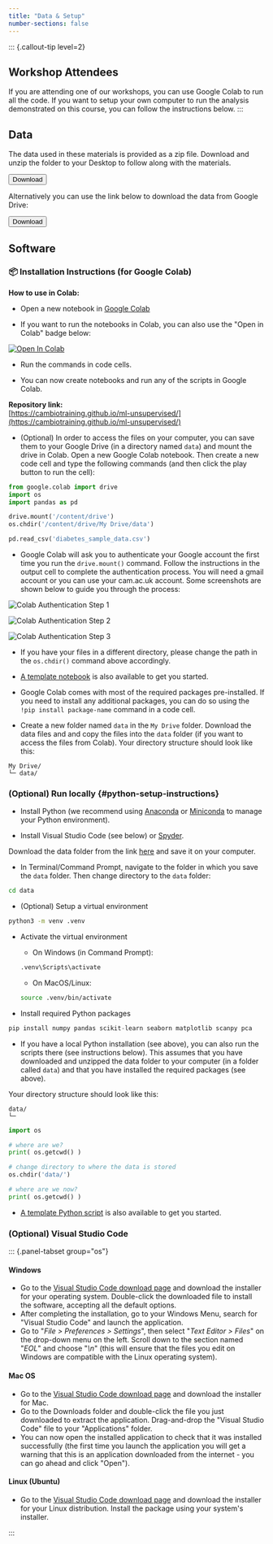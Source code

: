 ```yaml
---
title: "Data & Setup"
number-sections: false
---
```


<!-- 
Note for Training Developers:
We provide instructions for commonly-used software as commented sections below.
Uncomment the sections relevant for your materials, and add additional instructions where needed (e.g. specific packages used).
Note that we use tabsets to provide instructions for all three major operating systems.
-->

::: {.callout-tip level=2}
## Workshop Attendees

If you are attending one of our workshops, you can use Google Colab to run all the code. If you want to setup your own computer to run the analysis demonstrated on this course, you can follow the instructions below.
:::
<!-- end callout -->


## Data

The data used in these materials is provided as a zip file. 
Download and unzip the folder to your Desktop to follow along with the materials.

<!-- Note for Training Developers: add the link to 'href' -->
<a href="https://github.com/cambiotraining/ml-unsupervised/raw/refs/heads/main/course_files/data/data.zip">
  <button class="btn"><i class="fa fa-download"></i> Download</button>
</a>

Alternatively you can use the link below to download the data from Google Drive:

<!-- Note for Training Developers: add the link to 'href' -->
<a href="https://drive.google.com/drive/folders/1c8fYDr7ab1jUx0FwOR4NZa9RfgzZN9OQ?usp=sharing">
  <button class="btn"><i class="fa fa-download"></i> Download</button>
</a>


## Software

### 📦 Installation Instructions (for Google Colab)

<!--
>
### 1. Clone the repository (optional, for full access)
```python
!git clone https://github.com/neelsoumya/python_machine_learning.git
%cd python_machine_learning
```

### 2. Install required Python packages


```python
!pip install numpy pandas keras tensorflow scikit-learn seaborn matplotlib scanpy
```

or

```python
!pip install -r requirements.txt
```


### 3. (Optional) Download specific files directly from GitHub
```python
# Example: Download a specific notebook
!wget https://raw.githubusercontent.com/neelsoumya/python_machine_learning/main/PCA_movie_ratings.ipynb
```

---

-->

**How to use in Colab:**

- Open a new notebook in [Google Colab](https://colab.research.google.com/)

- If you want to run the notebooks in Colab, you can also use the "Open in Colab" badge below:

[![Open In Colab](https://colab.research.google.com/assets/colab-badge.svg)](https://colab.research.google.com)


- Run the commands in code cells.

- You can now create notebooks and run any of the scripts in Google Colab.


**Repository link:**  
[https://cambiotraining.github.io/ml-unsupervised/](https://cambiotraining.github.io/ml-unsupervised/)


* (Optional) In order to access the files on your computer, you can save them to your Google Drive (in a directory named `data`) and mount the drive in Colab. Open a new Google Colab notebook. Then create a new code cell and type the following commands (and then click the play button to run the cell):

```python
from google.colab import drive
import os
import pandas as pd

drive.mount('/content/drive')
os.chdir('/content/drive/My Drive/data')

pd.read_csv('diabetes_sample_data.csv')
```

* Google Colab will ask you to authenticate your Google account the first time you run the `drive.mount()` command. 
  Follow the instructions in the output cell to complete the authentication process. You will need a gmail account or you can use your cam.ac.uk account. Some screenshots are shown below to guide you through the process:

![Colab Authentication Step 1](materials/images/colab_1.png)

![Colab Authentication Step 2](materials/images/colab_2.png)

![Colab Authentication Step 3](materials/images/colab_3.png)

* If you have your files in a different directory, please change the path in the `os.chdir()` command above accordingly.

* [A template notebook](https://github.com/cambiotraining/ml-unsupervised/blob/main/course_files/data/teaching.ipynb) is also available to get you started.

* Google Colab comes with most of the required packages pre-installed. 
  If you need to install any additional packages, you can do so using the `!pip install package-name` command in a code cell.

* Create a new folder named `data` in the `My Drive` folder. Download the data files and and copy the files into the `data` folder (if you want to access the files from Colab). Your directory structure should look like this:

```
My Drive/
└─ data/
```


<!--
### Quarto

To develop and render the course materials website, you will need to install _Quarto_:

- Download and install [Quarto](https://quarto.org/docs/get-started/) (available for all major OS). 
- If you are developing materials using executable `.qmd` documents, it is recommended that you also install the extensions for your favourite IDE (e.g. RStudio, VS Code).
- If you are developing materials using **JupyterLab** or **Jupyter Notebooks**, please install [Jupytext](https://jupytext.readthedocs.io/en/latest/install.html).
  - Use the [paired notebook](https://jupytext.readthedocs.io/en/latest/paired-notebooks.html) feature to have synchronised `.ipynb`/`.qmd` files. Only `.qmd` files should be pushed to the repository (`.ipynb` files have been added to `.gitignore`).

-->

<!--
### R and RStudio

::: {.tabset group="os"}

#### Windows

Download and install all these using default options:

- [R](https://cran.r-project.org/bin/windows/base/release.html)
- [RTools](https://cran.r-project.org/bin/windows/Rtools/)
- [RStudio](https://www.rstudio.com/products/rstudio/download/#download)

#### Mac OS

Download and install all these using default options:

- [R](https://cran.r-project.org/bin/macosx/)
- [RStudio](https://www.rstudio.com/products/rstudio/download/#download)

#### Linux

- Go to the [R installation](https://cran.r-project.org/bin/linux/) folder and look at the instructions for your distribution.
- Download the [RStudio](https://www.rstudio.com/products/rstudio/download/#download) installer for your distribution and install it using your package manager.

:::
-->


<!--
### Conda

Open a terminal and run:

```bash
wget -q -O - https://repo.anaconda.com/miniconda/Miniconda3-latest-Linux-x86_64.sh
bash Miniconda3-latest-Linux-x86_64.sh -b
rm Miniconda3-latest-Linux-x86_64.sh
conda init
conda config --add channels defaults; conda config --add channels bioconda; conda config --add channels conda-forge; conda config --set channel_priority strict
conda install -y mamba
```

Note: Windows users can use WSL2 (see @wsl).
-->

<!--
### Singularity

::: {.panel-tabset group="os"}

#### Windows

You can use _Singularity_ from the _Windows Subsystem for Linux_ (see @wsl).  
Once you setup WSL, you can follow the instructions for Linux.

#### Mac OS

Singularity is [not available for Mac OS](https://docs.sylabs.io/guides/3.0/user-guide/installation.html#install-on-windows-or-mac).

#### Linux

These instructions are for _Ubuntu_ or _Debian_-based distributions[^1].

[^1]: See the [Singularity documentation page](https://docs.sylabs.io/guides/3.0/user-guide/installation.html#install-on-linux) for other distributions.

```bash
sudo apt update && sudo apt upgrade && sudo apt install runc
CODENAME=$(lsb_release -c | sed 's/Codename:\t//')
wget -O singularity.deb https://github.com/sylabs/singularity/releases/download/v3.10.2/singularity-ce_3.10.2-${CODENAME}_amd64.deb
sudo dpkg -i singularity.deb
rm singularity.deb
```

:::
-->


### (Optional) Run locally {#python-setup-instructions}

* Install Python (we recommend using [Anaconda](https://www.anaconda.com/products/distribution) or [Miniconda](https://docs.conda.io/en/latest/miniconda.html) to manage your Python environment).


* Install Visual Studio Code (see below) or [Spyder](https://www.spyder-ide.org/).

<!--
* Download the [material](https://github.com/cambiotraining/ml-unsupervised/archive/refs/heads/main.zip) or from an alternative link [here](https://drive.google.com/drive/folders/1c8fYDr7ab1jUx0FwOR4NZa9RfgzZN9OQ?usp=sharing) or clone the repository (optional, for full access)

-->

<!--
```bash
git clone https://github.com/cambiotraining/ml-unsupervised
```
-->

Download the data folder from the link [here](https://drive.google.com/drive/folders/1c8fYDr7ab1jUx0FwOR4NZa9RfgzZN9OQ?usp=sharing) and save it on your computer.

* In Terminal/Command Prompt, navigate to the folder in which you save the `data` folder. Then change directory to the `data` folder: 

```bash
cd data
```

<!-- 
```bash
cd ml-unsupervised/course_files/data
```
-->

* (Optional) Setup a virtual environment

```bash
python3 -m venv .venv
```

* Activate the virtual environment

  - On Windows (in Command Prompt):

  ```cmd
  .venv\Scripts\activate
  ```

  - On MacOS/Linux:

  ```bash
  source .venv/bin/activate
  ```  

* Install required Python packages

```python
pip install numpy pandas scikit-learn seaborn matplotlib scanpy pca
```


* If you have a local Python installation (see above), you can also run the scripts there (see instructions below). This assumes that you have downloaded and unzipped the data folder to your computer (in a folder called `data`) and that you have installed the required packages (see above).

Your directory structure should look like this:

```
data/
└─ 

```

```python
import os

# where are we?
print( os.getcwd() )

# change directory to where the data is stored
os.chdir('data/')

# where are we now?
print( os.getcwd() )
```


<!--
or

```python
pip install -r requirements.txt
```
-->

* [A template Python script](https://github.com/cambiotraining/ml-unsupervised/blob/main/course_files/data/teaching.py) is also available to get you started. 




### (Optional) Visual Studio Code

::: {.panel-tabset group="os"}

#### Windows

- Go to the [Visual Studio Code download page](https://code.visualstudio.com/Download) and download the installer for your operating system. 
  Double-click the downloaded file to install the software, accepting all the default options. 
- After completing the installation, go to your Windows Menu, search for "Visual Studio Code" and launch the application. 
- Go to "_File > Preferences > Settings_", then select "_Text Editor > Files_" on the drop-down menu on the left. Scroll down to the section named "_EOL_" and choose "_\\n_" (this will ensure that the files you edit on Windows are compatible with the Linux operating system).

#### Mac OS

- Go to the [Visual Studio Code download page](https://code.visualstudio.com/Download) and download the installer for Mac.
- Go to the Downloads folder and double-click the file you just downloaded to extract the application. Drag-and-drop the "Visual Studio Code" file to your "Applications" folder. 
- You can now open the installed application to check that it was installed successfully (the first time you launch the application you will get a warning that this is an application downloaded from the internet - you can go ahead and click "Open").

#### Linux (Ubuntu)

- Go to the [Visual Studio Code download page](https://code.visualstudio.com/Download) and download the installer for your Linux distribution. Install the package using your system's installer.

:::


<!-- 
## WSL2

There are detailed instructions on how to install WSL on the [Microsoft documentation page](https://learn.microsoft.com/en-us/windows/wsl/install). 
But briefly:

- Click the Windows key and search for  _Windows PowerShell_, right-click on the app and choose **Run as administrator**. 
- Answer "Yes" when it asks if you want the App to make changes on your computer. 
- A terminal will open; run the command: `wsl --install`. 
  - This should start installing "ubuntu". 
  - It may ask for you to restart your computer. 
- After restart, click the Windows key and search for _Ubuntu_, click on the App and it should open a new terminal. 
- Follow the instructions to create a username and password (you can use the same username and password that you have on Windows, or a different one - it's your choice). 
  - **Note:** when you type your password nothing seems to be happening as the cursor doesn't move. However, the terminal is recording your password as you type. You will be asked to type the new password again to confirm it, so you can always try again if you get it wrong the first time.
- You should now have access to a Ubuntu Linux terminal. 
  This behaves very much like a regular Ubuntu server, and you can install apps using the `sudo apt install` command as usual. 


### Configuring WSL2

After installation, it is useful to **create shortcuts to your files on Windows**. 
Your main `C:\` drive is located in `/mnt/c/` and other drives will be equally available based on their letter. 
It may be convenient to create shortcuts to commonly-used directories, which you can do using _symbolic links_. 
Here are some commands to automatically create shortcuts to your Windows "Documents",  "Desktop" and "Downloads" folders:

```bash
ln -s $(wslpath $(powershell.exe '[environment]::getfolderpath("mydocuments")')) ~/Documents
ln -s $(wslpath $(powershell.exe '[environment]::getfolderpath("desktop")')) ~/Desktop
ln -s $(wslpath $(powershell.exe '[environment]::getfolderpath("downloads")')) ~/Downloads
```

You may also want to configure the Windows terminal to automatically open _WSL2_ (instead of the default Windows Command Prompt or Powershell):

- Search for and open the "<i class="fa-solid fa-terminal"></i> Terminal" application.
- Click on the downward arrow <i class="fa-solid fa-chevron-down"></i> in the toolbar.
- Click on "<i class="fa-solid fa-gear"></i> Settings".
- Under "Default Profile" select "<i class="fa-brands fa-linux"></i> Ubuntu". 
-->